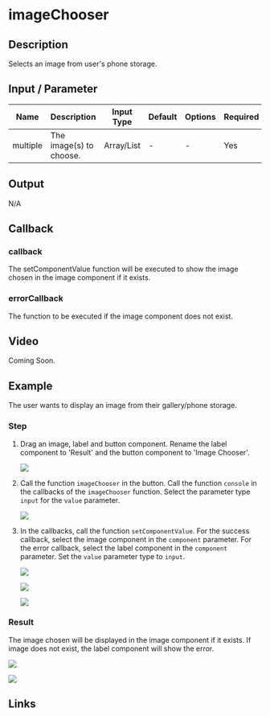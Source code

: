 # imageChooser

## Description

Selects an image from user's phone storage.

## Input / Parameter

| Name | Description | Input Type | Default | Options | Required |
| ------ | ------ | ------ | ------ | ------ | ------ |
| multiple | The image(s) to choose. | Array/List | - | - | Yes |

## Output

N/A

## Callback

### callback

The setComponentValue function will be executed to show the image chosen in the image component if it exists.

### errorCallback

The function to be executed if the image component does not exist.

## Video

Coming Soon.

<!-- Format: [![Video]({image-path}?raw=true)]({url-link}) -->

## Example

The user wants to display an image from their gallery/phone storage.

### Step

1. Drag an image, label and button component. Rename the label component to 'Result' and the button component to 'Image Chooser'.

    ![](../imageChooser/imageChooser-step-1.png?raw=true)
    
2. Call the function `imageChooser` in the button. Call the function `console` in the callbacks of the `imageChooser` function. Select the parameter type `input` for the `value` parameter.

    ![](../imageChooser/imageChooser-step-2.png?raw=true)

3. In the callbacks, call the function `setComponentValue`. For the success callback, select the image component in the `component` parameter. For the error callback, select the label component in the `component` parameter. Set the `value` parameter type to `input`.

    ![](../imageChooser/imageChooser-step-3.png?raw=true)

    ![](../imageChooser/imageChooser-step-4.png?raw=true)

    ![](../imageChooser/imageChooser-step-5.png?raw=true)

### Result

The image chosen will be displayed in the image component if it exists. If image does not exist, the label component will show the error. 

![](../imageChooser/imageChooser-result-1.jpg?raw=true)

![](../imageChooser/imageChooser-result-2.jpg?raw=true)

## Links